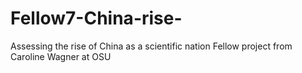 # Fellow7-China-rise-
Assessing the rise of China as a scientific nation
Fellow project from Caroline Wagner at OSU
